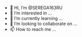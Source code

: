 - 👋 Hi, I’m @SEREGA163RU
- 👀 I’m interested in ...
- 🌱 I’m currently learning ...
- 💞️ I’m looking to collaborate on ...
- 📫 How to reach me ...

<!---
SEREGA163RU/SEREGA163RU is a ✨ special ✨ repository because its `README.md` (this file) appears on your GitHub profile.
You can click the Preview link to take a look at your changes.
--->
